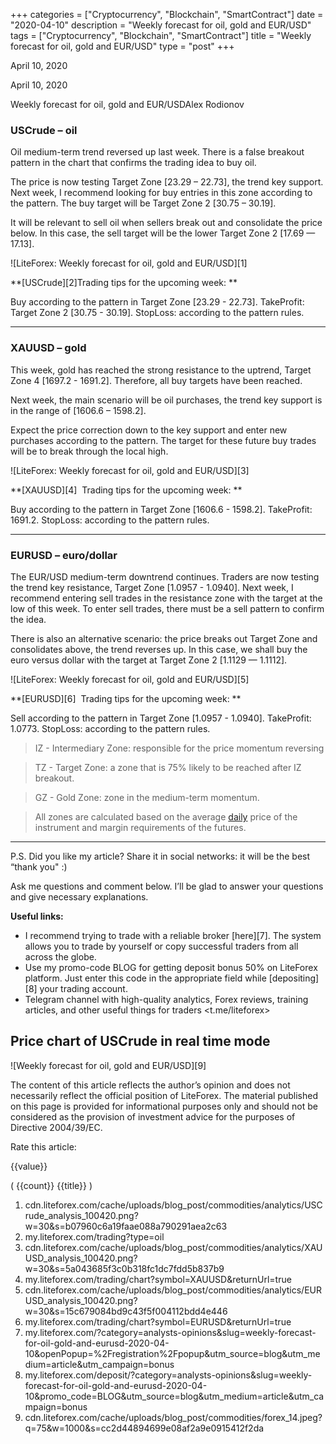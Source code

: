 +++
categories = ["Cryptocurrency", "Blockchain", "SmartContract"]
date = "2020-04-10"
description = "Weekly forecast for oil, gold and EUR/USD"
tags = ["Cryptocurrency", "Blockchain", "SmartContract"]
title = "Weekly forecast for oil, gold and EUR/USD"
type = "post"
+++

April 10, 2020

April 10, 2020

Weekly forecast for oil, gold and EUR/USDAlex Rodiоnov

###  **USCrude –** **oil**

Oil medium-term trend reversed up last week. There is a false breakout
pattern in the chart that confirms the trading idea to buy oil.

The price is now testing Target Zone [23.29 – 22.73], the trend key
support. Next week, I recommend looking for buy entries in this zone
according to the pattern. The buy target will be Target Zone 2 [30.75 –
30.19].

It will be relevant to sell oil when sellers break out and consolidate
the price below. In this case, the sell target will be the lower Target
Zone 2 [17.69 — 17.13].

![LiteForex: Weekly forecast for oil, gold and EUR/USD][1]



 **[USCrude][2]Trading tips for the upcoming week: **

Buy according to the pattern in Target Zone [23.29 - 22.73]. TakeProfit:
Target Zone 2 [30.75 - 30.19]. StopLoss: according to the pattern rules.

* * *

###  **XAUUSD – gold**

This week, gold has reached the strong resistance to the uptrend, Target
Zone 4 [1697.2 - 1691.2]. Therefore, all buy targets have been reached.

Next week, the main scenario will be oil purchases, the trend key
support is in the range of [1606.6 – 1598.2].

Expect the price correction down to the key support and enter new
purchases according to the pattern. The target for these future buy
trades will be to break through the local high.

![LiteForex: Weekly forecast for oil, gold and EUR/USD][3]



 **[XAUUSD][4]  Trading tips for the upcoming week: **

Buy according to the pattern in Target Zone [1606.6 - 1598.2].
TakeProfit: 1691.2. StopLoss: according to the pattern rules.

* * *

###  **EURUSD – euro/dollar**

The EUR/USD medium-term downtrend continues. Traders are now testing the
trend key resistance, Target Zone [1.0957 - 1.0940]. Next week, I
recommend entering sell trades in the resistance zone with the target at
the low of this week. To enter sell trades, there must be a sell pattern
to confirm the idea.

There is also an alternative scenario: the price breaks out Target Zone
and consolidates above, the trend reverses up. In this case, we shall
buy the euro versus dollar with the target at Target Zone 2 [1.1129 —
1.1112].

![LiteForex: Weekly forecast for oil, gold and EUR/USD][5]



 **[EURUSD][6]  Trading tips for the upcoming week: **

Sell according to the pattern in Target Zone [1.0957 - 1.0940].
TakeProfit: 1.0773. StopLoss: according to the pattern rules.

> IZ - Intermediary Zone: responsible for the price momentum reversing

>

> TZ - Target Zone: a zone that is 75% likely to be reached after IZ
breakout.

>

> GZ - Gold Zone: zone in the medium-term momentum.

>

> All zones are calculated based on the average [daily](https://www.fintecher.org/2020/03/03/forex-trading-daily-strategy/) price of the
instrument and margin requirements of the futures.

* * *

P.S. Did you like my article? Share it in social networks: it will be
the best “thank you" :)

Ask me questions and comment below. I’ll be glad to answer your
questions and give necessary explanations.

 **Useful links:**

  * I recommend trying to trade with a reliable broker [here][7]. The system allows you to trade by yourself or copy successful traders from all across the globe.
  * Use my promo-code BLOG for getting deposit bonus 50% on LiteForex platform. Just enter this code in the appropriate field while [depositing][8] your trading account.
  * Telegram channel with high-quality analytics, Forex reviews, training articles, and other useful things for traders <t.me/liteforex>

## Price chart of USCrude in real time mode

![Weekly forecast for oil, gold and EUR/USD][9]

The content of this article reflects the author’s opinion and does not
necessarily reflect the official position of LiteForex. The material
published on this page is provided for informational purposes only and
should not be considered as the provision of investment advice for the
purposes of Directive 2004/39/EC.

Rate this article:

{{value}}

( {{count}} {{title}} )

   1. cdn.liteforex.com/cache/uploads/blog_post/commodities/analytics/USCrude_analysis_100420.png?w=30&s=b07960c6a19faae088a790291aea2c63
   2. my.liteforex.com/trading?type=oil
   3. cdn.liteforex.com/cache/uploads/blog_post/commodities/analytics/XAUUSD_analysis_100420.png?w=30&s=5a043685f3c0b318fc1dc7fdd5b837b9
   4. my.liteforex.com/trading/chart?symbol=XAUUSD&returnUrl=true
   5. cdn.liteforex.com/cache/uploads/blog_post/commodities/analytics/EURUSD_analysis_100420.png?w=30&s=15c679084bd9c43f5f004112bdd4e446
   6. my.liteforex.com/trading/chart?symbol=EURUSD&returnUrl=true
   7. my.liteforex.com/?category=analysts-opinions&slug=weekly-forecast-for-oil-gold-and-eurusd-2020-04-10&openPopup=%2Fregistration%2Fpopup&utm_source=blog&utm_medium=article&utm_campaign=bonus
   8. my.liteforex.com/deposit/?category=analysts-opinions&slug=weekly-forecast-for-oil-gold-and-eurusd-2020-04-10&promo_code=BLOG&utm_source=blog&utm_medium=article&utm_campaign=bonus
   9. cdn.liteforex.com/cache/uploads/blog_post/commodities/forex_14.jpeg?q=75&w=1000&s=cc2d44894699e08af2a9e0915412f2da